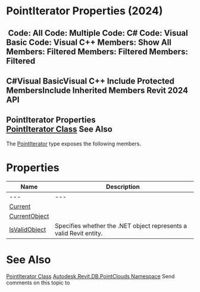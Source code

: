 # PointIterator Properties (2024)

﻿
 Code: All Code: Multiple Code: C# Code: Visual Basic Code: Visual C++  Members: Show All Members: Filtered Members: Filtered Members: Filtered   
---  
C#Visual BasicVisual C++
Include Protected MembersInclude Inherited Members
Revit 2024 API  
---  
PointIterator Properties  
[PointIterator Class](0fba9730-8bb6-5f89-be4b-6132121b3058.md "PointIterator Class") See Also  
---  
The [PointIterator](0fba9730-8bb6-5f89-be4b-6132121b3058.md "PointIterator Class") type exposes the following members.
# Properties
| Name | Description |
| --- | --- |
| --- | --- | --- |
| [Current](9fd2626f-2cb8-15bb-b2dc-779822179d12.md "Current Property") |
| [CurrentObject](c0817b98-d5a3-2c5f-2016-befce6f7906e.md "CurrentObject Property") |
| [IsValidObject](dd802021-c167-2c0c-264e-0f2b9e74467d.md "IsValidObject Property") | Specifies whether the .NET object represents a valid Revit entity. |

# See Also
[PointIterator Class](0fba9730-8bb6-5f89-be4b-6132121b3058.md "PointIterator Class")
[Autodesk.Revit.DB.PointClouds Namespace](5974062a-47d4-c7bb-16f2-d5dd193bd170.md "Autodesk.Revit.DB.PointClouds Namespace")
Send comments on this topic to 